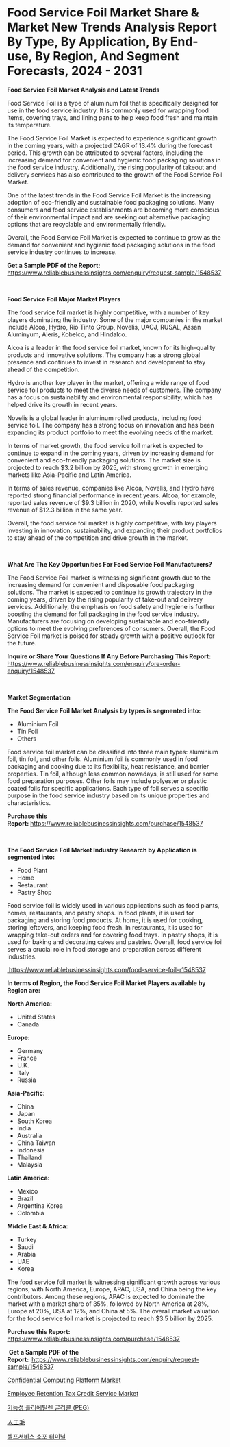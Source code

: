 <p><h1>Food Service Foil Market Share & Market New Trends Analysis Report By Type, By Application, By End-use, By Region, And Segment Forecasts, 2024 - 2031</h1></p><p><strong>Food Service Foil Market Analysis and Latest Trends</strong></p>
<p><p>Food Service Foil is a type of aluminum foil that is specifically designed for use in the food service industry. It is commonly used for wrapping food items, covering trays, and lining pans to help keep food fresh and maintain its temperature.</p><p>The Food Service Foil Market is expected to experience significant growth in the coming years, with a projected CAGR of 13.4% during the forecast period. This growth can be attributed to several factors, including the increasing demand for convenient and hygienic food packaging solutions in the food service industry. Additionally, the rising popularity of takeout and delivery services has also contributed to the growth of the Food Service Foil Market.</p><p>One of the latest trends in the Food Service Foil Market is the increasing adoption of eco-friendly and sustainable food packaging solutions. Many consumers and food service establishments are becoming more conscious of their environmental impact and are seeking out alternative packaging options that are recyclable and environmentally friendly.</p><p>Overall, the Food Service Foil Market is expected to continue to grow as the demand for convenient and hygienic food packaging solutions in the food service industry continues to increase.</p></p>
<p><strong>Get a Sample PDF of the Report:&nbsp;</strong> <a href="https://www.reliablebusinessinsights.com/enquiry/request-sample/1548537">https://www.reliablebusinessinsights.com/enquiry/request-sample/1548537</a></p>
<p>&nbsp;</p>
<p><strong>Food Service Foil Major Market Players</strong></p>
<p><p>The food service foil market is highly competitive, with a number of key players dominating the industry. Some of the major companies in the market include Alcoa, Hydro, Rio Tinto Group, Novelis, UACJ, RUSAL, Assan Aluminyum, Aleris, Kobelco, and Hindalco.</p><p>Alcoa is a leader in the food service foil market, known for its high-quality products and innovative solutions. The company has a strong global presence and continues to invest in research and development to stay ahead of the competition.</p><p>Hydro is another key player in the market, offering a wide range of food service foil products to meet the diverse needs of customers. The company has a focus on sustainability and environmental responsibility, which has helped drive its growth in recent years.</p><p>Novelis is a global leader in aluminum rolled products, including food service foil. The company has a strong focus on innovation and has been expanding its product portfolio to meet the evolving needs of the market.</p><p>In terms of market growth, the food service foil market is expected to continue to expand in the coming years, driven by increasing demand for convenient and eco-friendly packaging solutions. The market size is projected to reach $3.2 billion by 2025, with strong growth in emerging markets like Asia-Pacific and Latin America.</p><p>In terms of sales revenue, companies like Alcoa, Novelis, and Hydro have reported strong financial performance in recent years. Alcoa, for example, reported sales revenue of $9.3 billion in 2020, while Novelis reported sales revenue of $12.3 billion in the same year. </p><p>Overall, the food service foil market is highly competitive, with key players investing in innovation, sustainability, and expanding their product portfolios to stay ahead of the competition and drive growth in the market.</p></p>
<p>&nbsp;</p>
<p><strong>What Are The Key Opportunities For Food Service Foil Manufacturers?</strong></p>
<p><p>The Food Service Foil market is witnessing significant growth due to the increasing demand for convenient and disposable food packaging solutions. The market is expected to continue its growth trajectory in the coming years, driven by the rising popularity of take-out and delivery services. Additionally, the emphasis on food safety and hygiene is further boosting the demand for foil packaging in the food service industry. Manufacturers are focusing on developing sustainable and eco-friendly options to meet the evolving preferences of consumers. Overall, the Food Service Foil market is poised for steady growth with a positive outlook for the future.</p></p>
<p><strong>Inquire or Share Your Questions If Any Before Purchasing This Report:</strong> <a href="https://www.reliablebusinessinsights.com/enquiry/pre-order-enquiry/1548537">https://www.reliablebusinessinsights.com/enquiry/pre-order-enquiry/1548537</a></p>
<p>&nbsp;</p>
<p><strong>Market Segmentation</strong></p>
<p><strong>The Food Service Foil Market Analysis by types is segmented into:</strong></p>
<p><ul><li>Aluminium Foil</li><li>Tin Foil</li><li>Others</li></ul></p>
<p><p>Food service foil market can be classified into three main types: aluminium foil, tin foil, and other foils. Aluminium foil is commonly used in food packaging and cooking due to its flexibility, heat resistance, and barrier properties. Tin foil, although less common nowadays, is still used for some food preparation purposes. Other foils may include polyester or plastic coated foils for specific applications. Each type of foil serves a specific purpose in the food service industry based on its unique properties and characteristics.</p></p>
<p><strong>Purchase this Report:&nbsp;</strong><a href="https://www.reliablebusinessinsights.com/purchase/1548537">https://www.reliablebusinessinsights.com/purchase/1548537</a></p>
<p>&nbsp;</p>
<p><strong>The Food Service Foil Market Industry Research by Application is segmented into:</strong></p>
<p><ul><li>Food Plant</li><li>Home</li><li>Restaurant</li><li>Pastry Shop</li></ul></p>
<p><p>Food service foil is widely used in various applications such as food plants, homes, restaurants, and pastry shops. In food plants, it is used for packaging and storing food products. At home, it is used for cooking, storing leftovers, and keeping food fresh. In restaurants, it is used for wrapping take-out orders and for covering food trays. In pastry shops, it is used for baking and decorating cakes and pastries. Overall, food service foil serves a crucial role in food storage and preparation across different industries.</p></p>
<p><a href="https://www.reliablebusinessinsights.com/food-service-foil-r1548537">&nbsp;https://www.reliablebusinessinsights.com/food-service-foil-r1548537</a></p>
<p><strong>In terms of Region, the Food Service Foil Market Players available by Region are:</strong></p>
<p>
    <p> <strong> North America: </strong>
        <ul>
            <li>United States</li>
            <li>Canada</li>
        </ul>
        </p> 
    <p> <strong> Europe: </strong>
        <ul>
            <li>Germany</li>
            <li>France</li>
            <li>U.K.</li>
            <li>Italy</li>
            <li>Russia</li>
        </ul>
        </p> 
    <p> <strong> Asia-Pacific: </strong>
        <ul>
            <li>China</li>
            <li>Japan</li>
            <li>South Korea</li>
            <li>India</li>
            <li>Australia</li>
            <li>China Taiwan</li>
            <li>Indonesia</li>
            <li>Thailand</li>
            <li>Malaysia</li>
        </ul>
        </p> 
    <p> <strong> Latin America: </strong>
        <ul>
            <li>Mexico</li>
            <li>Brazil</li>
            <li>Argentina Korea</li>
            <li>Colombia</li>
        </ul>
        </p> 
    <p> <strong> Middle East & Africa: </strong>
        <ul>
            <li>Turkey</li>
            <li>Saudi</li>
            <li>Arabia</li>
            <li>UAE</li>
            <li>Korea</li>
        </ul>
    </p>
    </p>
<p><p>The food service foil market is witnessing significant growth across various regions, with North America, Europe, APAC, USA, and China being the key contributors. Among these regions, APAC is expected to dominate the market with a market share of 35%, followed by North America at 28%, Europe at 20%, USA at 12%, and China at 5%. The overall market valuation for the food service foil market is projected to reach $3.5 billion by 2025.</p></p>
<p><strong>Purchase this Report: </strong><a href="https://www.reliablebusinessinsights.com/purchase/1548537">https://www.reliablebusinessinsights.com/purchase/1548537</a></p>
<p>&nbsp;<strong>Get a Sample PDF of the Report:&nbsp;&nbsp;</strong><a href="https://www.reliablebusinessinsights.com/enquiry/request-sample/1548537">https://www.reliablebusinessinsights.com/enquiry/request-sample/1548537</a></p>
<p><strong></strong></p>
<p><p><a href="https://github.com/dimitrishawkinswaynenp91rgz/Market-Research-Report-List-3/blob/main/confidential-computing-platform-market.md">Confidential Computing Platform Market</a></p><p><a href="https://github.com/gladysalidde/Market-Research-Report-List-2/blob/main/employee-retention-tax-credit-service-market.md">Employee Retention Tax Credit Service Market</a></p><p><a href="https://medium.com/@rickymetzdvm/%EA%B8%B0%EB%8A%A5%ED%99%94%EB%90%9C-%ED%8F%B4%EB%A6%AC%EC%97%90%ED%8B%B8%EB%A0%8C-%EA%B8%80%EB%A6%AC%EC%BD%9C-pegs-%EC%8B%9C%EC%9E%A5-%EC%9C%A0%ED%98%95-%EC%9D%91%EC%9A%A9-%EB%B0%8F-%EC%A7%80%EB%A6%AC%EC%97%90-%EB%8C%80%ED%95%9C-%ED%8F%AC%EA%B4%84%EC%A0%81-%ED%8F%89%EA%B0%80-7b420abcc022">기능성 폴리에틸렌 글리콜 (PEG)</a></p><p><a href="https://medium.com/@garnett961981/%E4%BA%BA%E5%B7%A5%E6%AF%9B%E9%AB%AA%E5%B8%82%E5%A0%B4-%E5%B8%82%E5%A0%B4cagr-%E5%B8%82%E5%A0%B4%E3%83%88%E3%83%AC%E3%83%B3%E3%83%89-%E3%81%8A%E3%82%88%E3%81%B3%E6%88%90%E9%95%B7%E6%88%A6%E7%95%A5%E3%81%AE%E6%B4%9E%E5%AF%9F-adb91aacb3d2">人工毛</a></p><p><a href="https://medium.com/@emmettsaynford43546/%EC%9E%90%EC%B2%B4-%EC%84%9C%EB%B9%84%EC%8A%A4-%ED%83%9D%EB%B0%B0-%ED%84%B0%EB%AF%B8%EB%84%90-%EC%8B%9C%EC%9E%A5-%EA%B7%9C%EB%AA%A8%EB%8A%94-%EA%B8%80%EB%A1%9C%EB%B2%8C-%EC%82%B0%EC%97%85%EC%97%90%EC%84%9C-%EC%B5%9C%EA%B3%A0%EC%9D%98-%EB%A7%88%EC%BC%80%ED%8C%85-%EC%B1%84%EB%84%90%EC%9D%84-%EB%B3%B4%EC%97%AC%EC%A4%8D%EB%8B%88%EB%8B%A4-e1250f679d20">셀프서비스 소포 터미널</a></p></p>